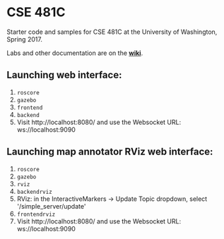 # CSE 481C
Starter code and samples for CSE 481C at the University of Washington, Spring 2017.

Labs and other documentation are on the **[wiki](https://github.com/cse481sp17/cse481c/wiki)**.

## Launching web interface:

1. `roscore`
2. `gazebo`
3. `frontend`
4. `backend`
5. Visit http://localhost:8080/ and use the Websocket URL: ws://localhost:9090

## Launching map annotator RViz web interface:

1. `roscore`
2. `gazebo`
3. `rviz`
4. `backendrviz`
5. RViz: in the InteractiveMarkers -> Update Topic dropdown, select '/simple_server/update'
6. `frontendrviz`
7. Visit http://localhost:8080/ and use the Websocket URL: ws://localhost:9090

